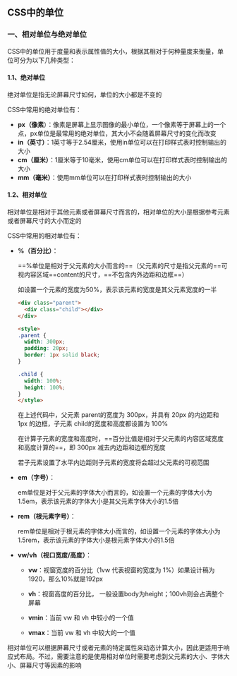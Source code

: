 ## CSS中的单位

### 一、相对单位与绝对单位

CSS中的单位用于度量和表示属性值的大小，根据其相对于何种量度来衡量，单位可分为以下几种类型：

#### 1.1、绝对单位

绝对单位是指无论屏幕尺寸如何，单位的大小都是不变的

CSS中常用的绝对单位有：

- **px（像素**）：像素是屏幕上显示图像的最小单位，一个像素等于屏幕上的一个点，px单位是最常用的绝对单位，其大小不会随着屏幕尺寸的变化而改变
- **in（英寸）**：1英寸等于2.54厘米，使用in单位可以在打印样式表时控制输出的大小
- **cm（厘米）**：1厘米等于10毫米，使用cm单位可以在打印样式表时控制输出的大小
- **mm（毫米）**：使用mm单位可以在打印样式表时控制输出的大小

#### 1.2、相对单位

相对单位是相对于其他元素或者屏幕尺寸而言的，相对单位的大小是根据参考元素或者屏幕尺寸的大小而定的

CSS中常用的相对单位有：

- **%（百分比）**：

  ==%单位是相对于父元素的大小而言的==（父元素的尺寸是指父元素的==可视内容区域==content的尺寸，==不包含内外边距和边框==）

  如设置一个元素的宽度为50%，表示该元素的宽度是其父元素宽度的一半

  ```html
  <div class="parent">
    <div class="child"></div>
  </div>
  
  <style>
  .parent {
    width: 300px;
    padding: 20px;
    border: 1px solid black;
  }
  
  .child {
    width: 100%;
    height: 100%;
  }
  </style>
  ```

  在上述代码中，父元素 parent的宽度为 300px，并具有 20px 的内边距和 1px 的边框，子元素 child的宽度和高度都设置为 100%

  在计算子元素的宽度和高度时，==百分比值是相对于父元素的内容区域宽度和高度计算的==，即 300px 减去内边距和边框的宽度

  若子元素设置了水平内边距则子元素的宽度将会超过父元素的可视范围

- **em（字号）**：

  em单位是对于父元素的字体大小而言的，如设置一个元素的字体大小为1.5em，表示该元素的字体大小是其父元素字体大小的1.5倍

- **rem（根元素字号）**：

  rem单位是相对于根元素的字体大小而言的，如设置一个元素的字体大小为1.5rem，表示该元素的字体大小是根元素字体大小的1.5倍

- **vw/vh（视口宽度/高度）**：

  - **vw**：视窗宽度的百分比（1vw 代表视窗的宽度为 1%）如果设计稿为1920，那么10%就是192px 

  - **vh**：视窗高度的百分比， 一般设置body为height；100vh则会占满整个屏幕

  -  **vmin**：当前 vw 和 vh 中较小的一个值

  -  **vmax**：当前 vw 和 vh 中较大的一个值


相对单位可以根据屏幕尺寸或者元素的特定属性来动态计算大小，因此更适用于响应式布局。不过，需要注意的是使用相对单位时需要考虑到父元素的大小、字体大小、屏幕尺寸等因素的影响
